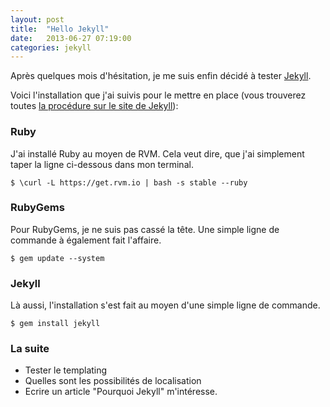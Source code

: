 ```yaml
---
layout: post
title:  "Hello Jekyll"
date:   2013-06-27 07:19:00
categories: jekyll
---
```


Après quelques mois d'hésitation, je me suis enfin décidé à tester [Jekyll](http://jekyllrb.com).<!--more-->

Voici l'installation que j'ai suivis pour le mettre en place (vous trouverez toutes [la procédure sur le site de Jekyll](http://jekyllrb.com/docs/installation/)):

### Ruby

J'ai installé Ruby au moyen de RVM. Cela veut dire, que j'ai simplement taper la ligne ci-dessous dans mon terminal.

    $ \curl -L https://get.rvm.io | bash -s stable --ruby

### RubyGems

Pour RubyGems, je ne suis pas cassé la tête. Une simple ligne de commande à également fait l'affaire.

    $ gem update --system

### Jekyll

Là aussi, l'installation s'est fait au moyen d'une simple ligne de commande.

  	$ gem install jekyll

### La suite

- Tester le templating
- Quelles sont les possibilités de localisation
- Ecrire un article "Pourquoi Jekyll" m'intéresse.
